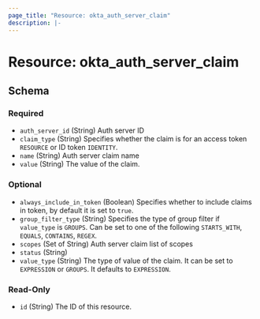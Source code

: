 ```yaml
---
page_title: "Resource: okta_auth_server_claim"
description: |-
---
```


# Resource: okta_auth_server_claim

<!-- schema generated by tfplugindocs -->

## Schema

### Required

- `auth_server_id` (String) Auth server ID
- `claim_type` (String) Specifies whether the claim is for an access token `RESOURCE` or ID token `IDENTITY`.
- `name` (String) Auth server claim name
- `value` (String) The value of the claim.

### Optional

- `always_include_in_token` (Boolean) Specifies whether to include claims in token, by default it is set to `true`.
- `group_filter_type` (String) Specifies the type of group filter if `value_type` is `GROUPS`. Can be set to one of the following `STARTS_WITH`, `EQUALS`, `CONTAINS`, `REGEX`.
- `scopes` (Set of String) Auth server claim list of scopes
- `status` (String)
- `value_type` (String) The type of value of the claim. It can be set to `EXPRESSION` or `GROUPS`. It defaults to `EXPRESSION`.

### Read-Only

- `id` (String) The ID of this resource.
